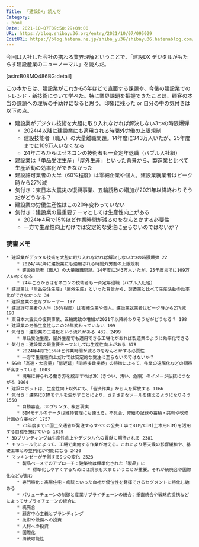 ```yaml
---
Title: 「建設DX」読んだ
Category:
- book
Date: 2021-10-07T09:50:29+09:00
URL: https://blog.shibayu36.org/entry/2021/10/07/095029
EditURL: https://blog.hatena.ne.jp/shiba_yu36/shibayu36.hatenablog.com/atom/entry/13574176438019917724
---
```


今回は入社した会社の携わる業界理解ということで、「建設DX デジタルがもたらす建設産業のニューノーマル」を読んだ。

[asin:B08MQ486BG:detail]

この本からは、建設業がこれから5年ほどで直面する課題や、今後の建設業でのトレンド・新技術について学べた。特に業界課題を把握できたことは、顧客の本当の課題への理解の手助けになると思う。印象に残った or 自分の中の気付きは以下の点。

* 建設業がデジタル技術を大胆に取り入れなければ解決しない3つの時限爆弾
    * 2024/4以降に建設業にも適用される時間外労働の上限規制
    * 建設技能者（職人）の大量離職問題。14年度に343万人いたが、25年度までに109万人いなくなる
    * 24年ごろからはゼネコンの技術者も一斉定年退職（バブル入社組）
* 建設業は「単品受注生産」「屋外生産」といった背景から、製造業と比べて生産活動の効率化ができなかった
* 建設許可業者の大半（60%程度）は零細企業や個人。建設業就業者はピーク時から27%減
* 気付き：東日本大震災の復興事業、五輪誘致の増加が2021年以降終わりそうだがどうなる？
* 建設業の労働生産性はこの20年変わっていない
* 気付き：建設業の最重要テーマとしては生産性向上がある
    * 2024年4月で15%ほど作業時間が減るのをなんとかする必要性
    * 一方で生産性向上だけでは安定的な受注に至らないのではないか？

### 読書メモ
```
* 建設業がデジタル技術を大胆に取り入れなければ解決しない3つの時限爆弾 22
	* 2024/4以降に建設業にも適用される時間外労働の上限規制
	* 建設技能者（職人）の大量離職問題。14年度に343万人いたが、25年度までに109万人いなくなる
	* 24年ごろからはゼネコンの技術者も一斉定年退職（バブル入社組）
* 建設業は「単品受注生産」「屋外生産」といった背景から、製造業と比べて生産活動の効率化ができなかった 34
* 建設産業の主なプレーヤー 197
* 建設許可業者の大半（60%程度）は零細企業や個人。建設業就業者はピーク時から27%減 198
* 東日本大震災の復興事業、五輪誘致の増加が2021年以降終わりそうだがどうなる？ 198
* 建設業の労働生産性はこの20年変わっていない 199
* 気付き：建設業の工場化という流れがある 432、2499
	* 単品受注生産、屋外生産でも適用できる工場化があれば製造業のように効率化できる
* 気付き：建設業の最重要テーマとしては生産性向上がある 678
	* 2024年4月で15%ほど作業時間が減るのをなんとかする必要性
	* 一方で生産性向上だけでは安定的な受注に至らないのではないか？
* 5Gの「高速・大容量」「低遅延」「同時多数接続」の特徴によって、作業の遠隔化などの期待が高まっている 1003
	* 現場に縛られる働き方を脱却すれば3K（きつい、汚い、危険）のイメージ払拭につながる 1064
* 建設ロボットは、生産性向上以外にも、「苦渋作業」から人を解放する 1166
* 気付き：建築にBIMモデルを生かすことにより、さまざまなツールを使えるようになりそう 1550
	* 自動審査、3Dプリンタ、複合現実
	* BIMモデルのデータは維持管理にも使える。不具合、修繕の記録の蓄積・共有や改修計画の立案など 1757
	* 23年度までに国土交通省が発注するすべての公共工事でBIM/CIM(土木用BIM)を活用する目標を掲げている 1829
* 3Dプリンティングは生産性向上やデジタル化の貢献に期待される 2381
* モジュール化によって、工場で実施する作業が増える。これにより悪天候の影響緩和や、基礎工事との並列化が可能になる 2420
* マッキンゼーが予測する9つの変化 2523
	* 製品ベースでのアプローチ：建築物は標準化された「製品」に
		* 標準化しやすくするためには規模も大事ということが重要。それが統廃合や国際化などが進む
	* 専門特化：高層住宅・病院といった自社が優位性を発揮できるセグメントに特化し始める
	* バリューチェーンの制御と産業サプライチェーンの統合：垂直統合や戦略的提携などによってサプライチェーンの統合に
	* 統廃合
	* 顧客中心主義とブランディング
	* 技術や設備への投資
	* 人材への投資
	* 国際化
	* 持続可能性
```
